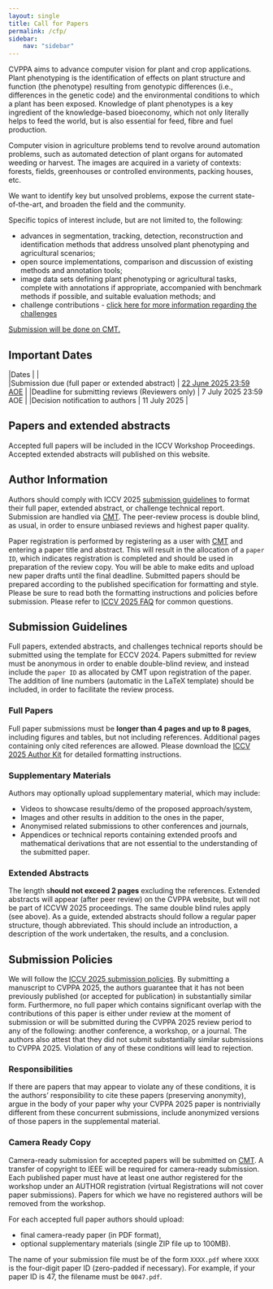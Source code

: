 ```yaml
---
layout: single
title: Call for Papers
permalink: /cfp/
sidebar:
    nav: "sidebar"
---
```



CVPPA aims to advance computer vision for plant and crop applications. Plant phenotyping is the identification of effects on plant structure and function (the phenotype) resulting from genotypic differences (i.e., differences in the genetic code) and the environmental conditions to which a plant has been exposed. Knowledge of plant phenotypes is a key ingredient of the knowledge-based bioeconomy, which not only literally helps to feed the world, but is also essential for feed, fibre and fuel production.

Computer vision in agriculture problems tend to revolve around automation problems, such as automated detection of plant organs for automated weeding or harvest. The images are acquired in a variety of contexts: forests, fields, greenhouses or controlled environments, packing houses, etc.

We want to identify key but unsolved problems, expose the current state-of-the-art, and broaden the field and the community.

Specific topics of interest include, but are not limited to, the following:

* advances in segmentation, tracking, detection, reconstruction and identification methods that address unsolved plant phenotyping and agricultural scenarios;
* open source implementations, comparison and discussion of existing methods and annotation tools;
* image data sets defining plant phenotyping or agricultural tasks, complete with annotations if appropriate, accompanied with benchmark methods if possible, and suitable evaluation methods; and
* challenge contributions - [click here for more information regarding the challenges](/challenges/)

[Submission will be done on CMT.](https://cmt3.research.microsoft.com/CVPPA2025)

## Important Dates

|Dates       |       |      
|Submission due (full paper or extended abstract) | [22 June 2025 23:59 AOE](https://www.timeanddate.com/worldclock/converter.html?iso=20240623T115900&p1=tz_aoe&p2=137&p3=155&p4=165&p5=136&p6=215&p7=26&p8=176&p9=33&p10=248&p11=240) |
|Deadline for submitting reviews (Reviewers only) | 7 July 2025 23:59 AOE | 
|Decision notification to authors | 11 July 2025 | 

## Papers and extended abstracts

Accepted full papers will be included in the ICCV Workshop Proceedings. Accepted extended abstracts will published on this website.


## Author Information

Authors should comply with ICCV 2025 [submission guidelines](https://iccv.thecvf.com/Conferences/2025/AuthorGuidelines) to format their full paper, extended abstract, or challenge technical report. Submission are handled via [CMT](https://cmt3.research.microsoft.com/CVPPA2025). The peer-review process is double blind, as usual, in order to ensure unbiased reviews and highest paper quality.

Paper registration is performed by registering as a user with [CMT](https://cmt3.research.microsoft.com/CVPPA2025) and entering a paper title and abstract. This will result in the allocation of a `paper ID`, which indicates registration is completed and should be used in preparation of the review copy. You will be able to make edits and upload new paper drafts until the final deadline. Submitted papers should be prepared according to the published specification for formatting and style. Please be sure to read both the formatting instructions and policies before submission. Please refer to [ICCV 2025 FAQ](https://iccv.thecvf.com/Conferences/2025/AuthorGuidelines#AuthorFAQs) for common questions.

## Submission Guidelines

Full papers, extended abstracts, and challenges technical reports should be submitted using the template for ECCV 2024. Papers submitted for review must be anonymous in order to enable double-blind review, and instead include the `paper ID` as allocated by CMT upon registration of the paper. The addition of line numbers (automatic in the LaTeX template) should be included, in order to facilitate the review process.

### Full Papers
Full paper submissions must be **longer than 4 pages and up to 8 pages**, including figures and tables, but not including references. Additional pages containing only cited references are allowed. Please download the [ICCV 2025 Author Kit](https://media.eventhosts.cc/Conferences/ICCV2025/ICCV2025-Author-Kit-Feb.zip) for detailed formatting instructions.

### Supplementary Materials

Authors may optionally upload supplementary material, which may include:

* Videos to showcase results/demo of the proposed approach/system,
* Images and other results in addition to the ones in the paper,
* Anonymised related submissions to other conferences and journals,
* Appendices or technical reports containing extended proofs and mathematical derivations that are not essential to the understanding of the submitted paper.

### Extended Abstracts

The length s**hould not exceed 2 pages** excluding the references. Extended abstracts will appear (after peer review) on the CVPPA website, but will not be part of ICCVW 2025 proceedings. The same double blind rules apply (see above). As a guide, extended abstracts should follow a regular paper structure, though abbreviated. This should include an introduction, a description of the work undertaken, the results, and a conclusion.

## Submission Policies

We will follow the [ICCV 2025 submission policies](https://iccv.thecvf.com/Conferences/2025/AuthorGuidelines). By submitting a manuscript to CVPPA 2025, the authors guarantee that it has not been previously published (or accepted for publication) in substantially similar form. Furthermore, no full paper which contains significant overlap with the contributions of this paper is either under review at the moment of submission or will be submitted during the CVPPA 2025 review period to any of the following: another conference, a workshop, or a journal. The authors also attest that they did not submit substantially similar submissions to CVPPA 2025. Violation of any of these conditions will lead to rejection.

### Responsibilities

If there are papers that may appear to violate any of these conditions, it is the authors’ responsibility to cite these papers (preserving anonymity), argue in the body of your paper why your CVPPA 2025 paper is nontrivially different from these concurrent submissions, include anonymized versions of those papers in the supplemental material.

### Camera Ready Copy

Camera-ready submission for accepted papers will be submitted on [CMT](https://cmt3.research.microsoft.com/CVPPA2025). A transfer of copyright to IEEE will be required for camera-ready submission. Each published paper must have at least one author registered for the workshop under an AUTHOR registration (virtual Registrations will not cover paper submissions). Papers for which we have no registered authors will be removed from the workshop.

For each accepted full paper authors should upload:
* final camera-ready paper (in PDF format),
* optional supplementary materials (single ZIP file up to 100MB).

The name of your submission file must be of the form `XXXX.pdf` where `XXXX` is the four-digit paper ID (zero-padded if necessary). For example, if your paper ID is 47, the filename must be `0047.pdf`.

